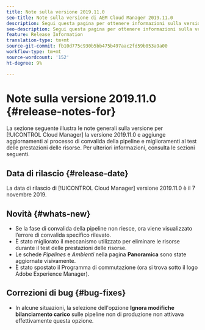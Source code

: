 ```yaml
---
title: Note sulla versione 2019.11.0
seo-title: Note sulla versione di AEM Cloud Manager 2019.11.0
description: Segui questa pagina per ottenere informazioni sulla versione 2019.11.0 di Cloud Manager.
seo-description: Segui questa pagina per ottenere informazioni sulla versione 2019.11.0 di AEM Cloud Manager.
feature: Release Information
translation-type: tm+mt
source-git-commit: fb10d775c930b5bb475b497aac2fd59b053a9a00
workflow-type: tm+mt
source-wordcount: '152'
ht-degree: 9%

---
```


# Note sulla versione 2019.11.0 {#release-notes-for}

La sezione seguente illustra le note generali sulla versione per [!UICONTROL Cloud Manager] la versione 2019.11.0 e aggiunge aggiornamenti al processo di convalida della pipeline e miglioramenti al test delle prestazioni delle risorse.
Per ulteriori informazioni, consulta le sezioni seguenti.

## Data di rilascio {#release-date}

La data di rilascio di [!UICONTROL Cloud Manager] versione 2019.11.0 è il 7 novembre 2019.

## Novità {#whats-new}

* Se la fase di convalida della pipeline non riesce, ora viene visualizzato l’errore di convalida specifico rilevato.
* È stato migliorato il meccanismo utilizzato per eliminare le risorse durante il test delle prestazioni delle risorse.
* Le schede *Pipelines* e *Ambienti* nella pagina **Panoramica** sono state aggiornate visivamente.
* È stato spostato il Programma di commutazione (ora si trova sotto il logo Adobe Experience Manager).

## Correzioni di bug {#bug-fixes}

* In alcune situazioni, la selezione dell&#39;opzione **Ignora modifiche bilanciamento carico** sulle pipeline non di produzione non attivava effettivamente questa opzione.
